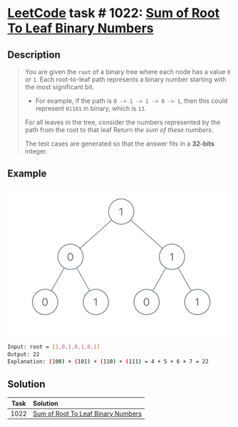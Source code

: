 # [LeetCode][leetcode] task # 1022: [Sum of Root To Leaf Binary Numbers][task]

Description
-----------

> You are given the `root` of a binary tree where each node has a value `0` or `1`.
> Each root-to-leaf path represents a binary number starting with the most significant bit.
> 
> * For example, if the path is `0 -> 1 -> 1 -> 0 -> 1`, then this could represent `01101` in binary, which is `13`.
> 
> For all leaves in the tree, consider the numbers represented by the path from the root to that leaf
> Return _the sum of these numbers_.
> 
> The test cases are generated so that the answer fits in a **32-bits** integer.

 Example
-------

![tree.png](image/tree.png)

```sh
Input: root = [1,0,1,0,1,0,1]
Output: 22
Explanation: (100) + (101) + (110) + (111) = 4 + 5 + 6 + 7 = 22
```

Solution
--------

| Task | Solution                                       |
|:----:|:-----------------------------------------------|
| 1022 | [Sum of Root To Leaf Binary Numbers][solution] |


[leetcode]: <http://leetcode.com/>
[task]: <https://leetcode.com/problems/sum-of-root-to-leaf-binary-numbers/>
[solution]: <https://github.com/wellaxis/praxis-leetcode/blob/main/src/main/java/com/witalis/praxis/leetcode/task/h11/p1022/option/Practice.java>
